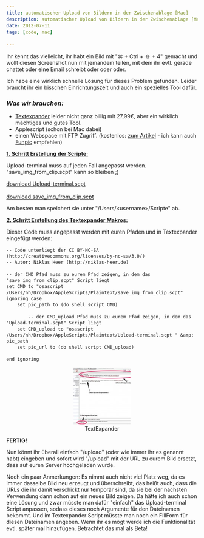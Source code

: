 ```yaml
---
title: automatischer Upload von Bildern in der Zwischenablage [Mac]
description: automatischer Upload von Bildern in der Zwischenablage [Mac]
date: 2012-07-11
tags: [code, mac]
 
---
```


Ihr kennt das vielleicht, ihr habt ein Bild mit "⌘ + Ctrl + ⇧ + 4"
gemacht und wollt diesen Screenshot nun mit jemandem teilen, mit dem ihr
evtl. gerade chattet oder eine Email schreibt oder oder oder.

Ich habe eine wirklich schnelle Lösung für dieses Problem gefunden.
Leider braucht ihr ein bisschen Einrichtungszeit und auch ein spezielles
Tool dafür.

### *Was wir brauchen:*

* [Textexpander](http://itunes.apple.com/de/app/textexpander-for-mac/id405274824?mt=12) leider nicht ganz billig mit 27,99€, aber ein wirklich mächtiges und gutes Tool.
* Applescript (schon bei Mac dabei)
* einen Webspace mit FTP Zugriff. (kostenlos: [zum Artikel](http://forum.chip.de/webspace-webserver-webhosting/kostenloser-webspace-160515.html) - ich kann auch [Funpic](http://www.funpic.de/) empfehlen)

<span style="text-decoration: underline;">**1. Schritt Erstellung der Scripte:**</span>

Upload-terminal muss auf jeden Fall angepasst werden. "save\_img\_from\_clip.scpt" kann so bleiben ;)

<div class="download-button"><a href="/assets/files/2012-07-11/Upload-terminal.scpt" class="btn btn-success btn-lg">download Upload-terminal.scpt</a></div>
<br>
<div class="download-button"><a href="/assets/files/2012-07-11/save_img_from_clip.scpt" class="btn btn-success btn-lg">download save_img_from_clip.scpt</a></div>

Am besten man speichert sie unter "/Users/\<username\>/Scripte" ab.


<span style="text-decoration: underline;">**2. Schritt Erstellung des
Textexpander Makros:**</span>

Dieser Code muss angepasst werden mit euren Pfaden und in Textexpander
eingefügt werden:

```
-- Code unterliegt der CC BY-NC-SA (http://creativecommons.org/licenses/by-nc-sa/3.0/)
-- Autor: Niklas Heer (http://niklas-heer.de)
 
-- der CMD Pfad muss zu eurem Pfad zeigen, in dem das "save_img_from_clip.scpt" Script liegt
set CMD to "osascript /Users/nh/Dropbox/AppleScripts/Plaintext/save_img_from_clip.scpt"
ignoring case
    set pic_path to (do shell script CMD)
 
        -- der CMD_upload Pfad muss zu eurem Pfad zeigen, in dem das "Upload-terminal.scpt" Script liegt
    set CMD_upload to "osascript /Users/nh/Dropbox/AppleScripts/Plaintext/Upload-terminal.scpt " &amp; pic_path
    set pic_url to (do shell script CMD_upload)
 
end ignoring
```

<center>
	<figure>
		<a href="/assets/images/2012-07-11/TextExpander1.jpg"><img src="/assets/images/2012-07-11/TextExpander1-150x150.jpg" alt=""></a>
		<figcaption>TextExpander</figcaption>
	</figure>
</center>


**FERTIG!**

Nun könnt ihr überall einfach "/upload" (oder wie immer ihr es genannt
habt) eingeben und sofort wird "/upload" mit der URL zu eurem Bild
ersetzt, dass auf euren Server hochgeladen wurde.

Noch ein paar Anmerkungen: Es nimmt auch nicht viel Platz weg, da es
immer dasselbe Bild neu erzeugt und überschreibt, das heißt auch, dass
die URLs die ihr damit verschickt nur temporär sind, da sie bei der
nächsten Verwendung dann schon auf ein neues Bild zeigen. Da hätte ich
auch schon eine Lösung und zwar müsste man dafür "einfach" das
Upload-terminal Script anpassen, sodass dieses noch Argumente für den
Dateinamen bekommt. Und im Textexpander Script müsste man noch ein
FillForm für diesen Dateinamen angeben. Wenn ihr es mögt werde ich die
Funktionalität evtl. später mal hinzufügen. Betrachtet das mal als Beta!


